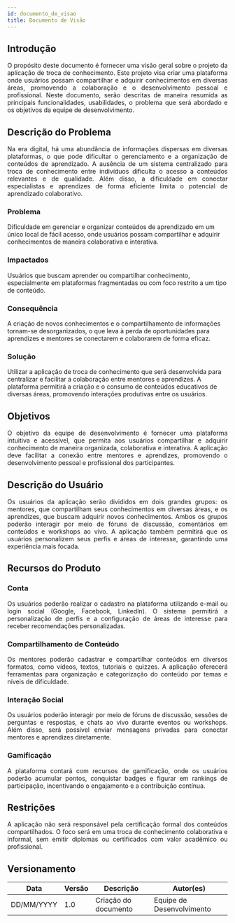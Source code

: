 ```yaml
---
id: documento_de_visao
title: Documento de Visão
---
```


## Introdução

<p align="justify">
O propósito deste documento é fornecer uma visão geral sobre o projeto da aplicação de troca de conhecimento. Este projeto visa criar uma plataforma onde usuários possam compartilhar e adquirir conhecimentos em diversas áreas, promovendo a colaboração e o desenvolvimento pessoal e profissional. Neste documento, serão descritas de maneira resumida as principais funcionalidades, usabilidades, o problema que será abordado e os objetivos da equipe de desenvolvimento.
</p>

## Descrição do Problema 

<p align="justify">
Na era digital, há uma abundância de informações dispersas em diversas plataformas, o que pode dificultar o gerenciamento e a organização de conteúdos de aprendizado. A ausência de um sistema centralizado para troca de conhecimento entre indivíduos dificulta o acesso a conteúdos relevantes e de qualidade. Além disso, a dificuldade em conectar especialistas e aprendizes de forma eficiente limita o potencial de aprendizado colaborativo.
</p>

### Problema

Dificuldade em gerenciar e organizar conteúdos de aprendizado em um único local de fácil acesso, onde usuários possam compartilhar e adquirir conhecimentos de maneira colaborativa e interativa.

### Impactados

Usuários que buscam aprender ou compartilhar conhecimento, especialmente em plataformas fragmentadas ou com foco restrito a um tipo de conteúdo.

### Consequência

A criação de novos conhecimentos e o compartilhamento de informações tornam-se desorganizados, o que leva à perda de oportunidades para aprendizes e mentores se conectarem e colaborarem de forma eficaz.

### Solução

Utilizar a aplicação de troca de conhecimento que será desenvolvida para centralizar e facilitar a colaboração entre mentores e aprendizes. A plataforma permitirá a criação e o consumo de conteúdos educativos de diversas áreas, promovendo interações produtivas entre os usuários.

## Objetivos

<p align="justify">
O objetivo da equipe de desenvolvimento é fornecer uma plataforma intuitiva e acessível, que permita aos usuários compartilhar e adquirir conhecimento de maneira organizada, colaborativa e interativa. A aplicação deve facilitar a conexão entre mentores e aprendizes, promovendo o desenvolvimento pessoal e profissional dos participantes.
</p>

## Descrição do Usuário 

<p align="justify">
Os usuários da aplicação serão divididos em dois grandes grupos: os mentores, que compartilham seus conhecimentos em diversas áreas, e os aprendizes, que buscam adquirir novos conhecimentos. Ambos os grupos poderão interagir por meio de fóruns de discussão, comentários em conteúdos e workshops ao vivo. A aplicação também permitirá que os usuários personalizem seus perfis e áreas de interesse, garantindo uma experiência mais focada.
</p>

## Recursos do Produto

### Conta

<p align="justify">
Os usuários poderão realizar o cadastro na plataforma utilizando e-mail ou login social (Google, Facebook, LinkedIn). O sistema permitirá a personalização de perfis e a configuração de áreas de interesse para receber recomendações personalizadas.
</p>

### Compartilhamento de Conteúdo

<p align="justify">
Os mentores poderão cadastrar e compartilhar conteúdos em diversos formatos, como vídeos, textos, tutoriais e quizzes. A aplicação oferecerá ferramentas para organização e categorização do conteúdo por temas e níveis de dificuldade.
</p>

### Interação Social

<p align="justify">
Os usuários poderão interagir por meio de fóruns de discussão, sessões de perguntas e respostas, e chats ao vivo durante eventos ou workshops. Além disso, será possível enviar mensagens privadas para conectar mentores e aprendizes diretamente.
</p>

### Gamificação

<p align="justify">
A plataforma contará com recursos de gamificação, onde os usuários poderão acumular pontos, conquistar badges e figurar em rankings de participação, incentivando o engajamento e a contribuição contínua.
</p>

## Restrições

<p align="justify">
A aplicação não será responsável pela certificação formal dos conteúdos compartilhados. O foco será em uma troca de conhecimento colaborativa e informal, sem emitir diplomas ou certificados com valor acadêmico ou profissional.
</p>

## Versionamento

| Data       | Versão | Descrição          | Autor(es)        |
|------------|--------|--------------------|------------------|
| DD/MM/YYYY | 1.0    | Criação do documento | Equipe de Desenvolvimento |
